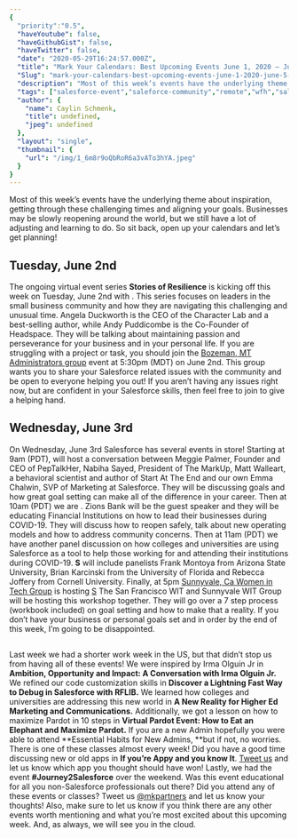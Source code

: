 ```yaml
---
{
  "priority":"0.5",
  "haveYoutube": false,
  "haveGithubGist": false,
  "haveTwitter": false,
  "date": "2020-05-29T16:24:57.000Z",
  "title": "Mark Your Calendars: Best Upcoming Events June 1, 2020 — June 5, 2020",
  "Slug": "mark-your-calendars-best-upcoming-events-june-1-2020-june-5-2020",
  "description": "Most of this week’s events have the underlying theme about inspiration, getting through these challenging times and aligning your goals. Businesses may be slowly reopening around the world, but we still have a lot of adjusting and learning to do. So sit back, open up your calendars and let’s get planning!.",
  "tags": ["salesforce-event","saleforce-community","remote","wfh","salesforce"],
  "author": {
    "name": Caylin Schmenk,
    "title": undefined,
    "jpeg": undefined
  },
  "layout": "single",
  "thumbnail": {
    "url": "/img/1_6m8r9oQbRoR6a3vATo3hYA.jpeg"
  }
}
---
```

Most of this week’s events have the underlying theme about inspiration, getting through these challenging times and aligning your goals. Businesses may be slowly reopening around the world, but we still have a lot of adjusting and learning to do. So sit back, open up your calendars and let’s get planning!

## Tuesday, June 2nd

The ongoing virtual event series **Stories of Resilience** is kicking off this week on Tuesday, June 2nd with [](https://www.salesforce.com/form/sflive/stories-of-resilience-3/?eid=ss-esmb-wb&amp;nc=7010M000002JsAzQAK&amp;d=7010M000002NagKQAS). This series focuses on leaders in the small business community and how they are navigating this challenging and unusual time. Angela Duckworth is the CEO of the Character Lab and a best-selling author, while Andy Puddicombe is the Co-Founder of Headspace. They will be talking about maintaining passion and perseverance for your business and in your personal life.
If you are struggling with a project or task, you should join the [Bozeman, MT Administrators group](https://trailblazercommunitygroups.com/bozeman-mt-administrators-group/) event [](https://trailblazercommunitygroups.com/events/details/salesforce-bozeman-mt-administrators-group-presents-heya-bozeman-lets-share-our-problems/) at 5:30pm (MDT) on June 2nd. This group wants you to share your Salesforce related issues with the community and be open to everyone helping you out! If you aren’t having any issues right now, but are confident in your Salesforce skills, then feel free to join to give a helping hand.

## Wednesday, June 3rd

On Wednesday, June 3rd Salesforce has several events in store! Starting at 9am (PDT), [](https://www.salesforce.com/form/events/webinars/form-rss/2364863?eid=ss-esmb-wb&amp;nc=7010M000001z5FQQAY&amp;d=7010M000000uW0VQAU) will host a conversation between Meggie Palmer, Founder and CEO of PepTalkHer, Nabiha Sayed, President of The MarkUp, Matt Walleart, a behavioral scientist and author of Start At The End and our own Emma Chalwin, SVP of Marketing at Salesforce. They will be discussing goals and how great goal setting can make all of the difference in your career.
Then at 10am (PDT) we are [](https://register.gotowebinar.com/register/8640676360798631183?source=Calendar). Zions Bank will be the guest speaker and they will be educating Financial Institutions on how to lead their businesses during COVID-19. They will discuss how to reopen safely, talk about new operating models and how to address community concerns.
Then at 11am (PDT) we have another panel discussion on how colleges and universities are using Salesforce as a tool to help those working for and attending their institutions during COVID-19. **S**[](https://register.gotowebinar.com/register/2228701680400274700?source=Calendar) will include panelists Frank Montoya from Arizona State University, Brian Karcinski from the University of Florida and Rebecca Joffery from Cornell University.
Finally, at 5pm [Sunnyvale, Ca Women in Tech Group](https://trailblazercommunitygroups.com/sunnyvale-ca-women-in-tech-group/) is hosting [S](https://trailblazercommunitygroups.com/events/details/salesforce-sunnyvale-ca-women-in-tech-group-presents-virtual-wit-meeting-goal-setting/) The San Francisco WIT and Sunnyvale WIT Group will be hosting this workshop together. They will go over a 7 step process (workbook included) on goal setting and how to make that a reality. If you don’t have your business or personal goals set and in order by the end of this week, I’m going to be disappointed.

## 

Last week we had a shorter work week in the US, but that didn’t stop us from having all of these events! We were inspired by Irma Olguin Jr in **Ambition, Opportunity and Impact: A Conversation with Irma Olguin Jr.**
We refined our code customization skills in **Discover a Lightning Fast Way to Debug in Salesforce with RFLIB.**
We learned how colleges and universities are addressing this new world in **A New Reality for Higher Ed Marketing and Communications.**
Additionally, we got a lesson on how to maximize Pardot in 10 steps in **Virtual Pardot Event: How to Eat an Elephant and Maximize Pardot.**
If you are a new Admin hopefully you were able to attend **Essential Habits for New Admins, **but if not, no worries. There is one of these classes almost every week! Did you have a good time discussing new or old apps in **If you’re Appy and you know It**. [Tweet us](https://twitter.com/mkpartners) and let us know which app you thought should have won!
Lastly, we had the event **#Journey2Salesforce** over the weekend. Was this event educational for all you non-Salesforce professionals out there? Did you attend any of these events or classes? Tweet us [@mkpartners](https://twitter.com/mkpartners) and let us know your thoughts!
Also, make sure to let us know if you think there are any other events worth mentioning and what you’re most excited about this upcoming week. And, as always, we will see you in the cloud.
